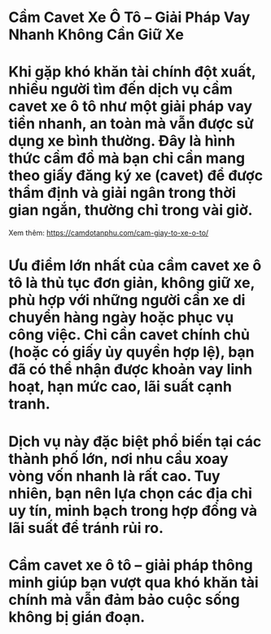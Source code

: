 # Cầm Cavet Xe Ô Tô – Giải Pháp Vay Nhanh Không Cần Giữ Xe

# Khi gặp khó khăn tài chính đột xuất, nhiều người tìm đến dịch vụ cầm cavet xe ô tô như một giải pháp vay tiền nhanh, an toàn mà vẫn được sử dụng xe bình thường. Đây là hình thức cầm đồ mà bạn chỉ cần mang theo giấy đăng ký xe (cavet) để được thẩm định và giải ngân trong thời gian ngắn, thường chỉ trong vài giờ.
Xem thêm: https://camdotanphu.com/cam-giay-to-xe-o-to/
# 

# Ưu điểm lớn nhất của cầm cavet xe ô tô là thủ tục đơn giản, không giữ xe, phù hợp với những người cần xe di chuyển hàng ngày hoặc phục vụ công việc. Chỉ cần cavet chính chủ (hoặc có giấy ủy quyền hợp lệ), bạn đã có thể nhận được khoản vay linh hoạt, hạn mức cao, lãi suất cạnh tranh.

# 

# Dịch vụ này đặc biệt phổ biến tại các thành phố lớn, nơi nhu cầu xoay vòng vốn nhanh là rất cao. Tuy nhiên, bạn nên lựa chọn các địa chỉ uy tín, minh bạch trong hợp đồng và lãi suất để tránh rủi ro.

# 

# Cầm cavet xe ô tô – giải pháp thông minh giúp bạn vượt qua khó khăn tài chính mà vẫn đảm bảo cuộc sống không bị gián đoạn.

